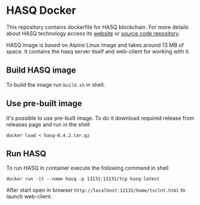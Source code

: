 # HASQ Docker

This repository contains dockerfile for HASQ blockchain. For more details about HASQ technology access its [website](http://hasq.org/) or [source code repository](https://github.com/hasq/dev).

HASQ image is based on Alpine Linux image and takes around 13 MB of space. It contains the hasq server itself and web-client for working with it.

## Build HASQ image

To build the image run `build.sh` in shell.

## Use pre-built image

It's possible to use pre-built image. To do it download required release from releases page and run in the shell

```shell
docker load < hasq-0.4.2.tar.gz
```

## Run HASQ

To run HASQ in container execute the following command in shell

```shell
docker run -it --name hasq -p 13131:13131/tcp hasq:latest
```

After start open in browser `http://localhost:13131/home/tsclnt.html` to launch web-client.